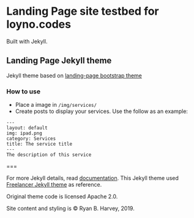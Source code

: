 # Landing Page site testbed for loyno.codes

Built with Jekyll.

## Landing Page Jekyll theme

Jekyll theme based on [landing-page bootstrap theme](http://startbootstrap.com/templates/landing-page/)

### How to use

- Place a image in `/img/services/`
- Create posts to display your services. Use the follow as an example:

```{txt}
---
layout: default
img: ipad.png
category: Services
title: The service title
---
The description of this service
```

===

For more Jekyll details, read [documentation](http://jekyllrb.com/).
This Jekyll theme used [Freelancer Jekyll theme](https://github.com/jeromelachaud/freelancer-theme/) as reference.

Original theme code is licensed Apache 2.0.

Site content and styling is &copy; Ryan B. Harvey, 2019.
